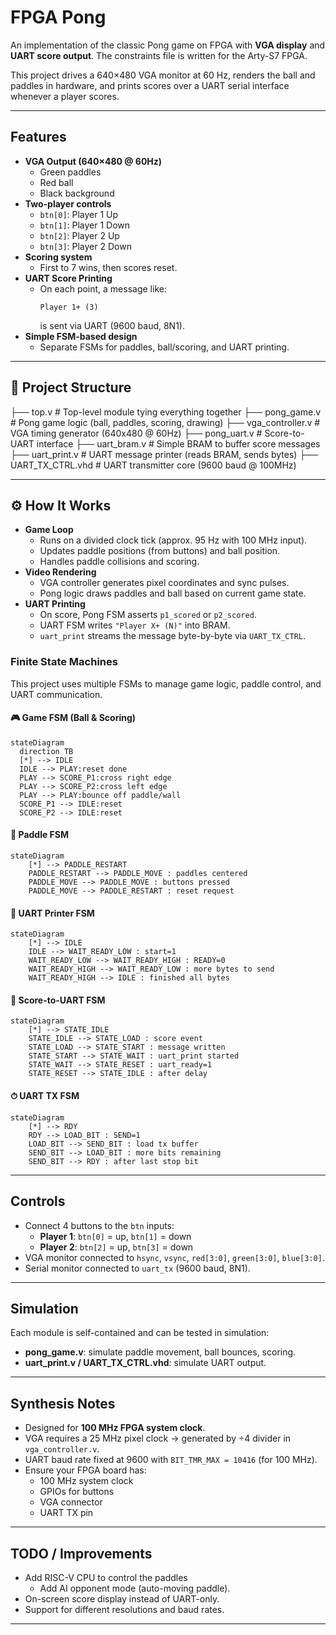 
# FPGA Pong

An implementation of the classic Pong game on FPGA with **VGA display** and **UART score output**. The constraints file is written for the Arty-S7 FPGA.

This project drives a 640×480 VGA monitor at 60 Hz, renders the ball and paddles in hardware, and prints scores over a UART serial interface whenever a player scores.

---

## Features

- **VGA Output (640×480 @ 60Hz)**
  - Green paddles
  - Red ball
  - Black background
- **Two-player controls**
  - `btn[0]`: Player 1 Up
  - `btn[1]`: Player 1 Down
  - `btn[2]`: Player 2 Up
  - `btn[3]`: Player 2 Down
- **Scoring system**
  - First to 7 wins, then scores reset.
- **UART Score Printing**
  - On each point, a message like:
    ```
    Player 1+ (3)
    ```
    is sent via UART (9600 baud, 8N1).
- **Simple FSM-based design**
  - Separate FSMs for paddles, ball/scoring, and UART printing.

---

## 📂 Project Structure
├── top.v # Top-level module tying everything together
├── pong_game.v # Pong game logic (ball, paddles, scoring, drawing)
├── vga_controller.v # VGA timing generator (640x480 @ 60Hz)
├── pong_uart.v # Score-to-UART interface
├── uart_bram.v # Simple BRAM to buffer score messages
├── uart_print.v # UART message printer (reads BRAM, sends bytes)
├── UART_TX_CTRL.vhd # UART transmitter core (9600 baud @ 100MHz)


---

## ⚙️ How It Works

- **Game Loop**
  - Runs on a divided clock tick (approx. 95 Hz with 100 MHz input).
  - Updates paddle positions (from buttons) and ball position.
  - Handles paddle collisions and scoring.
- **Video Rendering**
  - VGA controller generates pixel coordinates and sync pulses.
  - Pong logic draws paddles and ball based on current game state.
- **UART Printing**
  - On score, Pong FSM asserts `p1_scored` or `p2_scored`.
  - UART FSM writes `"Player X+ (N)"` into BRAM.
  - `uart_print` streams the message byte-by-byte via `UART_TX_CTRL`.

### Finite State Machines

This project uses multiple FSMs to manage game logic, paddle control, and UART communication.  

#### 🎮 Game FSM (Ball & Scoring)

```mermaid
stateDiagram
  direction TB
  [*] --> IDLE
  IDLE --> PLAY:reset done
  PLAY --> SCORE_P1:cross right edge
  PLAY --> SCORE_P2:cross left edge
  PLAY --> PLAY:bounce off paddle/wall
  SCORE_P1 --> IDLE:reset
  SCORE_P2 --> IDLE:reset
```

#### 🏓 Paddle FSM

```mermaid
stateDiagram
    [*] --> PADDLE_RESTART
    PADDLE_RESTART --> PADDLE_MOVE : paddles centered
    PADDLE_MOVE --> PADDLE_MOVE : buttons pressed
    PADDLE_MOVE --> PADDLE_RESTART : reset request

```

#### 📡 UART Printer FSM

```mermaid
stateDiagram
    [*] --> IDLE
    IDLE --> WAIT_READY_LOW : start=1
    WAIT_READY_LOW --> WAIT_READY_HIGH : READY=0
    WAIT_READY_HIGH --> WAIT_READY_LOW : more bytes to send
    WAIT_READY_HIGH --> IDLE : finished all bytes
```

#### 📝 Score-to-UART FSM

```mermaid
stateDiagram
    [*] --> STATE_IDLE
    STATE_IDLE --> STATE_LOAD : score event
    STATE_LOAD --> STATE_START : message written
    STATE_START --> STATE_WAIT : uart_print started
    STATE_WAIT --> STATE_RESET : uart_ready=1
    STATE_RESET --> STATE_IDLE : after delay
```

#### ⏱ UART TX FSM

```mermaid
stateDiagram
    [*] --> RDY
    RDY --> LOAD_BIT : SEND=1
    LOAD_BIT --> SEND_BIT : load tx buffer
    SEND_BIT --> LOAD_BIT : more bits remaining
    SEND_BIT --> RDY : after last stop bit

```

---

## Controls

- Connect 4 buttons to the `btn` inputs:
  - **Player 1**: `btn[0]` = up, `btn[1]` = down
  - **Player 2**: `btn[2]` = up, `btn[3]` = down
- VGA monitor connected to `hsync`, `vsync`, `red[3:0]`, `green[3:0]`, `blue[3:0]`.
- Serial monitor connected to `uart_tx` (9600 baud, 8N1).

---

## Simulation

Each module is self-contained and can be tested in simulation:
- **pong_game.v**: simulate paddle movement, ball bounces, scoring.
- **uart_print.v / UART_TX_CTRL.vhd**: simulate UART output.

---

## Synthesis Notes

- Designed for **100 MHz FPGA system clock**.
- VGA requires a 25 MHz pixel clock → generated by ÷4 divider in `vga_controller.v`.
- UART baud rate fixed at 9600 with `BIT_TMR_MAX = 10416` (for 100 MHz).
- Ensure your FPGA board has:
  - 100 MHz system clock
  - GPIOs for buttons
  - VGA connector
  - UART TX pin

---

## TODO / Improvements

- Add RISC-V CPU to control the paddles
  - Add AI opponent mode (auto-moving paddle).
- On-screen score display instead of UART-only.
- Support for different resolutions and baud rates.

---
